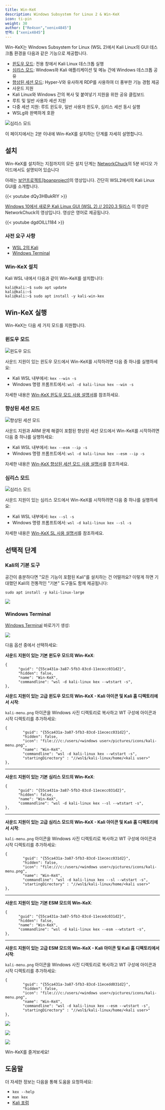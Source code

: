 ```yaml
---
title: Win-KeX
description: Windows Subsystem for Linux 2 & Win-KeX
icon: ti-pin
weight: 30
author: ["Re4son","xenix4845"]
번역: ["xenix4845"]
---
```


Win-KeX는 Windows Subsystem for Linux (WSL 2)에서 Kali Linux의 GUI 데스크톱 환경을 다음과 같은 기능으로 제공합니다.

- [윈도우 모드](/docs/wsl/win-kex-win/): 전용 창에서 Kali Linux 데스크톱 실행 <!-- VNC/tigervncserver -->
- [심리스 모드](/docs/wsl/win-kex-sl/): Windows와 Kali 애플리케이션 및 메뉴 간에 Windows 데스크톱 공유 <!-- VcXsrv/xfdesktop -->
- [향상된 세션 모드](/docs/wsl/win-kex-esm/): Hyper-V와 유사하게 RDP를 사용하여 더 풍부한 기능 경험 제공 <!-- RDP/xRDP -->
- 사운드 지원 <!-- pulse -->
- Kali Linux와 Windows 간의 복사 및 붙여넣기 지원을 위한 공유 클립보드
- 루트 및 일반 사용자 세션 지원
- 다중 세션 지원: 루트 윈도우, 일반 사용자 윈도우, 심리스 세션 동시 실행
- WSLg와 완벽하게 호환

![심리스 모드](win-kex-sl.png)

이 페이지에서는 2분 이내에 Win-KeX를 설치하는 단계를 자세히 설명합니다.

## 설치

Win-KeX를 설치하는 지점까지의 모든 설치 단계는 [NetworkChuck](https://twitter.com/NetWorkChuck)의 5분 비디오 가이드에서도 설명되어 있습니다

아래는 [보안프로젝트[boanproject]](https://www.youtube.com/@boanproject)의 영상입니다. 간단히 WSL2에서의 Kali Linux GUI를 소개합니다.

{{< youtube dQy3HBukRIY >}}

[Windows 10에서 새로운 Kali Linux GUI (WSL 2) // 2020.3 릴리스](https://www.youtube.com/watch?v=dgdOILL1184) 이 영상은 NetworkChuck의 영상입니다. 영상은 영어로 제공됩니다.

{{< youtube dgdOILL1184 >}}

### 사전 요구 사항

- [WSL 2의 Kali](/docs/wsl/wsl-preparations/)
- [Windows Terminal](https://www.microsoft.com/en-us/p/windows-terminal/9n0dx20hk701)

### Win-KeX 설치

Kali WSL 내에서 다음과 같이 Win-KeX를 설치합니다:

```console
kali@kali:~$ sudo apt update
kali@kali:~$
kali@kali:~$ sudo apt install -y kali-win-kex
```
<!--
> 23 upgraded, 1024 newly installed, 0 to remove and 28 not upgraded.
> Need to get 692 MB of archives.
> After this operation, 2,395 MB of additional disk space will be used.
-->

## Win-KeX 실행

Win-KeX는 다음 세 가지 모드를 지원합니다.

### 윈도우 모드

![윈도우 모드](win-kex-win.png)

사운드 지원이 있는 윈도우 모드에서 Win-KeX를 시작하려면 다음 중 하나를 실행하세요:

- Kali WSL 내부에서: `kex --win -s`
- Windows 명령 프롬프트에서: `wsl -d kali-linux kex --win -s`

자세한 내용은 [Win-KeX 윈도우 모드 사용 설명서](/docs/wsl/win-kex-win/)를 참조하세요.

### 향상된 세션 모드

![향상된 세션 모드](win-kex-esm.png)

사운드 지원과 ARM 문제 해결이 포함된 향상된 세션 모드에서 Win-KeX를 시작하려면 다음 중 하나를 실행하세요:

- Kali WSL 내부에서: `kex --esm --ip -s`
- Windows 명령 프롬프트에서: `wsl -d kali-linux kex --esm --ip -s`

자세한 내용은 [Win-KeX 향상된 세션 모드 사용 설명서](/docs/wsl/win-kex-esm/)를 참조하세요.

### 심리스 모드

![심리스 모드](win-kex-sl.png)

사운드 지원이 있는 심리스 모드에서 Win-KeX를 시작하려면 다음 중 하나를 실행하세요:

- Kali WSL 내부에서: `kex --sl -s`
- Windows 명령 프롬프트에서: `wsl -d kali-linux kex --sl -s`

자세한 내용은 [Win-KeX SL 사용 설명서](/docs/wsl/win-kex-sl/)를 참조하세요.

## 선택적 단계

### Kali의 기본 도구

공간이 충분하다면 "모든 기능이 포함된 Kali"를 설치하는 건 어떨까요? 이렇게 하면 기대했던 Kali의 전통적인 "기본" 도구들도 함께 제공됩니다:

```
sudo apt install -y kali-linux-large
```

![](win-kex-large.png)

### Windows Terminal

[Windows Terminal](https://www.microsoft.com/en-us/p/windows-terminal/9n0dx20hk701) 바로가기 생성:

![](win-kex-wt1.png)

다음 옵션 중에서 선택하세요:

**사운드 지원이 있는 기본 윈도우 모드의 Win-KeX**:

```plaintext
{
      "guid": "{55ca431a-3a87-5fb3-83cd-11ececc031d2}",
      "hidden": false,
      "name": "Win-KeX",
      "commandline": "wsl -d kali-linux kex --wtstart -s",
},
```

**사운드 지원이 있는 고급 윈도우 모드의 Win-KeX - Kali 아이콘 및 Kali 홈 디렉토리에서 시작**:

`kali-menu.png` 아이콘을 Windows 사진 디렉토리로 복사하고 WT 구성에 아이콘과 시작 디렉토리를 추가하세요:

```plaintext
{
        "guid": "{55ca431a-3a87-5fb3-83cd-11ececc031d2}",
        "hidden": false,
        "icon": "file:///c:/users/<windows user>/pictures/icons/kali-menu.png",
        "name": "Win-KeX",
        "commandline": "wsl -d kali-linux kex --wtstart -s",
        "startingDirectory" : "//wsl$/kali-linux/home/<kali user>"
},
```

- - -

**사운드 지원이 있는 기본 심리스 모드의 Win-KeX**:

```plaintext
{
      "guid": "{55ca431a-3a87-5fb3-83cd-11ececc031d2}",
      "hidden": false,
      "name": "Win-KeX",
      "commandline": "wsl -d kali-linux kex --sl --wtstart -s",
},
```

- - -

**사운드 지원이 있는 고급 심리스 모드의 Win-KeX - Kali 아이콘 및 Kali 홈 디렉토리에서 시작**:

`kali-menu.png` 아이콘을 Windows 사진 디렉토리로 복사하고 WT 구성에 아이콘과 시작 디렉토리를 추가하세요:

```plaintext
{
        "guid": "{55ca431a-3a87-5fb3-83cd-11ececc031d2}",
        "hidden": false,
        "icon": "file:///c:/users/<windows user>/pictures/icons/kali-menu.png",
        "name": "Win-KeX",
        "commandline": "wsl -d kali-linux kex --sl --wtstart -s",
        "startingDirectory" : "//wsl$/kali-linux/home/<kali user>"
},
```

- - -

**사운드 지원이 있는 기본 ESM 모드의 Win-KeX**:

```plaintext
{
      "guid": "{55ca431a-3a87-5fb3-83cd-11ecedc031d2}",
      "hidden": false,
      "name": "Win-KeX",
      "commandline": "wsl -d kali-linux kex --esm --wtstart -s",
},
```

- - -

**사운드 지원이 있는 고급 ESM 모드의 Win-KeX - Kali 아이콘 및 Kali 홈 디렉토리에서 시작**:

`kali-menu.png` 아이콘을 Windows 사진 디렉토리로 복사하고 WT 구성에 아이콘과 시작 디렉토리를 추가하세요:

```plaintext
{
        "guid": "{55ca431a-3a87-5fb3-83cd-11ecedd031d2}",
        "hidden": false,
        "icon": "file:///c:/users/<windows user>/pictures/icons/kali-menu.png",
        "name": "Win-KeX",
        "commandline": "wsl -d kali-linux kex --esm --wtstart -s",
        "startingDirectory" : "//wsl$/kali-linux/home/<kali user>"
},
```

![](win-kex-wt1.png)

![](win-kex-wt2.png)

![](win-kex-full.png)

Win-KeX를 즐겨보세요!

## 도움말

더 자세한 정보는 다음을 통해 도움을 요청하세요:

- `kex --help`
- `man kex`
- [Kali 포럼](https://forums.kali.org/)
